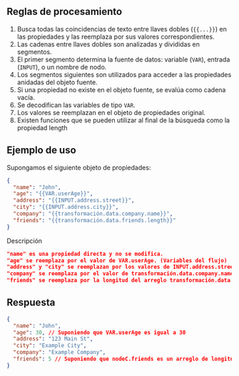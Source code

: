 ## Reglas de procesamiento

1. Busca todas las coincidencias de texto entre llaves dobles (`{{...}}`) en las propiedades y las reemplaza por sus valores correspondientes.
2. Las cadenas entre llaves dobles son analizadas y divididas en segmentos.
3. El primer segmento determina la fuente de datos: variable (`VAR`), entrada (`INPUT`), o un nombre de nodo.
4. Los segmentos siguientes son utilizados para acceder a las propiedades anidadas del objeto fuente.
5. Si una propiedad no existe en el objeto fuente, se evalúa como cadena vacía.
6. Se decodifican las variables de tipo `VAR`.
7. Los valores se reemplazan en el objeto de propiedades original.
8. Existen funciones que se pueden utilizar al final de la búsqueda como la propiedad length

## Ejemplo de uso

Supongamos el siguiente objeto de propiedades:

```json
{
  "name": "John",
  "age": "{{VAR.userAge}}",
  "address": "{{INPUT.address.street}}",
  "city": "{{INPUT.address.city}}",
  "company": "{{transformación.data.company.name}}",
  "friends": "{{transformación.data.friends.length}}"
}
```
Descripción
``` json
"name" es una propiedad directa y no se modifica.
"age" se reemplaza por el valor de VAR.userAge. (Variables del flujo)
"address" y "city" se reemplazan por los valores de INPUT.address.street y INPUT.address.city. (Input toma el valor del nodo origen)
"company" se reemplaza por el valor de transformación.data.company.name.
"friends" se reemplaza por la longitud del arreglo transformación.data.friends.
```
## Respuesta

```json
{
  "name": "John",
  "age": 30, // Suponiendo que VAR.userAge es igual a 30
  "address": "123 Main St",
  "city": "Example City",
  "company": "Example Company",
  "friends": 5 // Suponiendo que nodeC.friends es un arreglo de longitud 5
}
```